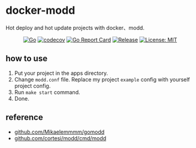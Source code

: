 # docker-modd

Hot deploy and hot update projects with docker、modd.

<div align=center>

[![Go](https://github.com/go-template-project/docker-modd/workflows/Go/badge.svg?branch=main)](https://github.com/go-template-project/docker-modd/actions)
[![codecov](https://codecov.io/gh/github.com/go-template-project/docker-modd/branch/main/graph/badge.svg)](https://codecov.io/gh/github.com/go-template-project/docker-modd)
[![Go Report Card](https://goreportcard.com/badge/github.com/go-template-project/docker-modd)](https://goreportcard.com/report/github.com/go-template-project/docker-modd)
[![Release](https://img.shields.io/github/v/release/github.com/go-template-project/docker-modd.svg?style=flat-square)](https://github.com/go-template-project/docker-modd)
[![License: MIT](https://img.shields.io/badge/License-MIT-yellow.svg)](https://opensource.org/licenses/MIT)

</div>

## how to use

1. Put your project in the apps directory.
2. Change `modd.conf` file. Replace my project `example` config with yourself project config.
3. Run `make start` command.
4. Done.

## reference

- [github.com/Mikaelemmmm/gomodd](https://github.com/Mikaelemmmm/gomodd)
- [github.com/cortesi/modd/cmd/modd](https://github.com/cortesi/modd/)
